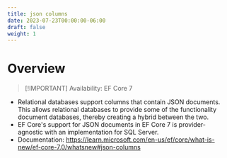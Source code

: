 ```yaml
---
title: json columns
date: 2023-07-23T00:00:00-06:00
draft: false
weight: 1
---
```


# Overview
> [!IMPORTANT] Availability: EF Core 7  

- Relational databases support columns that contain JSON documents. This allows relational databases to provide some of the functionality document databases, thereby creating a hybrid between the two.
- EF Core's support for JSON documents in EF Core 7 is provider-agnostic with an implementation for SQL Server.
- Documentation: https://learn.microsoft.com/en-us/ef/core/what-is-new/ef-core-7.0/whatsnew#json-columns

